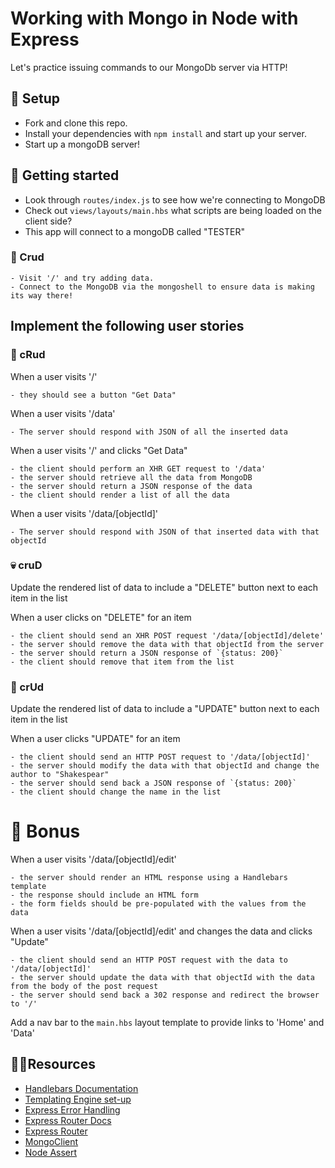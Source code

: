 # Working with Mongo in Node with Express

Let's practice issuing commands to our MongoDb server via HTTP!

## 👷 Setup

- Fork and clone this repo. 
- Install your dependencies with `npm install` and start up your server.
- Start up a mongoDB server!

## 🔬 Getting started

- Look through `routes/index.js` to see how we're connecting to MongoDB
- Check out `views/layouts/main.hbs` what scripts are being loaded on the client side?
- This app will connect to a mongoDB called "TESTER"

### 🤰 Crud
    - Visit '/' and try adding data. 
    - Connect to the MongoDB via the mongoshell to ensure data is making its way there!

## Implement the following user stories

### 📖 cRud

When a user visits '/'

    - they should see a button "Get Data"

When a user visits '/data'

    - The server should respond with JSON of all the inserted data

When a user visits '/' and clicks "Get Data"

    - the client should perform an XHR GET request to '/data'
    - the server should retrieve all the data from MongoDB
    - the server should return a JSON response of the data
    - the client should render a list of all the data

When a user visits '/data/[objectId]'

    - The server should respond with JSON of that inserted data with that objectId

### 💀 cruD

Update the rendered list of data to include a "DELETE" button next to each item in the list

When a user clicks on "DELETE" for an item

    - the client should send an XHR POST request '/data/[objectId]/delete'
    - the server should remove the data with that objectId from the server
    - the server should return a JSON response of `{status: 200}`
    - the client should remove that item from the list

### 💅 crUd

Update the rendered list of data to include a "UPDATE" button next to each item in the list

When a user clicks "UPDATE" for an item

    - the client should send an HTTP POST request to '/data/[objectId]'
    - the server should modify the data with that objectId and change the author to "Shakespear"
    - the server should send back a JSON response of `{status: 200}`
    - the client should change the name in the list

# 🚀 Bonus

When a user visits '/data/[objectId]/edit'

    - the server should render an HTML response using a Handlebars template
    - the response should include an HTML form
    - the form fields should be pre-populated with the values from the data

When a user visits '/data/[objectId]/edit' and changes the data and clicks "Update"

    - the client should send an HTTP POST request with the data to '/data/[objectId]'
    - the server should update the data with that objectId with the data from the body of the post request
    - the server should send back a 302 response and redirect the browser to '/'

Add a nav bar to the `main.hbs` layout template to provide links to 'Home' and 'Data'

## 🤷‍♀️Resources

- [Handlebars Documentation](http://handlebarsjs.com/)
- [Templating Engine set-up](https://webapplog.com/jade-handlebars-express/)
- [Express Error Handling](https://expressjs.com/en/guide/error-handling.html)
- [Express Router Docs](https://expressjs.com/en/4x/api.html#router)
- [Express Router](https://scotch.io/tutorials/learn-to-use-the-new-router-in-expressjs-4)
- [MongoClient](https://mongodb.github.io/node-mongodb-native/driver-articles/mongoclient.html)
- [Node Assert](https://nodejs.org/api/assert.html)
